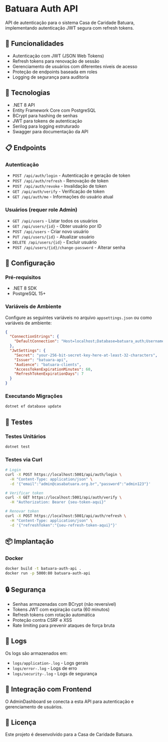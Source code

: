 # Batuara Auth API

API de autenticação para o sistema Casa de Caridade Batuara, implementando autenticação JWT segura com refresh tokens.

## 🔐 Funcionalidades

- Autenticação com JWT (JSON Web Tokens)
- Refresh tokens para renovação de sessão
- Gerenciamento de usuários com diferentes níveis de acesso
- Proteção de endpoints baseada em roles
- Logging de segurança para auditoria

## 🚀 Tecnologias

- .NET 8 API
- Entity Framework Core com PostgreSQL
- BCrypt para hashing de senhas
- JWT para tokens de autenticação
- Serilog para logging estruturado
- Swagger para documentação da API

## 📋 Endpoints

### Autenticação

- `POST /api/auth/login` - Autenticação e geração de token
- `POST /api/auth/refresh` - Renovação de token
- `POST /api/auth/revoke` - Invalidação de token
- `GET /api/auth/verify` - Verificação de token
- `GET /api/auth/me` - Informações do usuário atual

### Usuários (requer role Admin)

- `GET /api/users` - Listar todos os usuários
- `GET /api/users/{id}` - Obter usuário por ID
- `POST /api/users` - Criar novo usuário
- `PUT /api/users/{id}` - Atualizar usuário
- `DELETE /api/users/{id}` - Excluir usuário
- `POST /api/users/{id}/change-password` - Alterar senha

## 🔧 Configuração

### Pré-requisitos

- .NET 8 SDK
- PostgreSQL 15+

### Variáveis de Ambiente

Configure as seguintes variáveis no arquivo `appsettings.json` ou como variáveis de ambiente:

```json
{
  "ConnectionStrings": {
    "DefaultConnection": "Host=localhost;Database=batuara_auth;Username=postgres;Password=postgres"
  },
  "JwtSettings": {
    "Secret": "your-256-bit-secret-key-here-at-least-32-characters",
    "Issuer": "batuara-api",
    "Audience": "batuara-clients",
    "AccessTokenExpirationMinutes": 60,
    "RefreshTokenExpirationDays": 7
  }
}
```

### Executando Migrações

```bash
dotnet ef database update
```

## 🧪 Testes

### Testes Unitários

```bash
dotnet test
```

### Testes via Curl

```bash
# Login
curl -X POST https://localhost:5001/api/auth/login \
  -H "Content-Type: application/json" \
  -d '{"email":"admin@casabatuara.org.br","password":"admin123"}'

# Verificar token
curl -X GET https://localhost:5001/api/auth/verify \
  -H "Authorization: Bearer {seu-token-aqui}"

# Renovar token
curl -X POST https://localhost:5001/api/auth/refresh \
  -H "Content-Type: application/json" \
  -d '{"refreshToken":"{seu-refresh-token-aqui}"}'
```

## 📦 Implantação

### Docker

```bash
docker build -t batuara-auth-api .
docker run -p 5000:80 batuara-auth-api
```

## 🔒 Segurança

- Senhas armazenadas com BCrypt (não reversível)
- Tokens JWT com expiração curta (60 minutos)
- Refresh tokens com rotação automática
- Proteção contra CSRF e XSS
- Rate limiting para prevenir ataques de força bruta

## 📝 Logs

Os logs são armazenados em:

- `logs/application-.log` - Logs gerais
- `logs/error-.log` - Logs de erro
- `logs/security-.log` - Logs de segurança

## 🤝 Integração com Frontend

O AdminDashboard se conecta a esta API para autenticação e gerenciamento de usuários.

## 📄 Licença

Este projeto é desenvolvido para a Casa de Caridade Batuara.